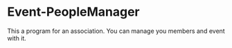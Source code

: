 # Event-PeopleManager
This a program for an association. You can manage you members and event with it.
